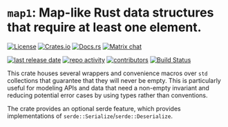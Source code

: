 # `map1`: Map-like Rust data structures that require at least one element.

<!-- NOTE: You can also use a Crates.io version of this license badge: https://shields.io/category/license -->
[![License](https://img.shields.io/github/license/erichdongubler/map1-rs.svg)](LICENSE.md)
[![Crates.io](https://img.shields.io/crates/v/map1.svg)](https://crates.io/crates/map1)
[![Docs.rs](https://docs.rs/map1/badge.svg)](https://docs.rs/map1)
[![Matrix chat](https://img.shields.io/matrix/map1-rs:matrix.org.svg)](https://matrix.to/#/#map1-rs:matrix.org)

[![last release date](https://img.shields.io/github/release-date/erichdongubler/map1-rs.svg)](https://github.com/erichdongubler/map1-rs/releases)
[![repo activity](https://img.shields.io/github/commit-activity/m/erichdongubler/map1-rs.svg)](https://github.com/erichdongubler/map1-rs/pulse/monthly)
[![contributors](https://img.shields.io/github/contributors/erichdongubler/map1-rs.svg)](https://github.com/erichdongubler/map1-rs/graphs/contributors)
[![Build Status](https://secure.travis-ci.org/erichdongubler/map1-rs.svg?branch=master)](https://travis-ci.com/erichdongubler/map1-rs)

<!-- cargo-sync-readme start -->

This crate houses several wrappers and convenience macros over `std` collections that guarantee
that they will never be empty. This is particularly useful for modeling APIs and data that need
a non-empty invariant and reducing potential error cases by using types rather than
conventions.

The crate provides an optional serde feature, which provides implementations of
`serde::Serialize`/`serde::Deserialize`.

<!-- cargo-sync-readme end -->

